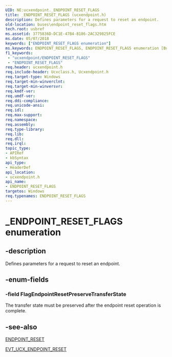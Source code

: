 ```yaml
---
UID: NE:ucxendpoint._ENDPOINT_RESET_FLAGS
title: _ENDPOINT_RESET_FLAGS (ucxendpoint.h)
description: Defines parameters for a request to reset an endpoint.
old-location: buses\endpoint_reset_flags.htm
tech.root: usbref
ms.assetid: 3775836D-DC1E-47B4-8186-2AC329825FCE
ms.date: 05/07/2018
keywords: ["ENDPOINT_RESET_FLAGS enumeration"]
ms.keywords: ENDPOINT_RESET_FLAGS, ENDPOINT_RESET_FLAGS enumeration [Buses], FlagEndpointResetPreserveTransferState, _ENDPOINT_RESET_FLAGS, buses.endpoint_reset_flags, ucxendpoint/ENDPOINT_RESET_FLAGS, ucxendpoint/FlagEndpointResetPreserveTransferState
f1_keywords:
 - "ucxendpoint/ENDPOINT_RESET_FLAGS"
 - "ENDPOINT_RESET_FLAGS"
req.header: ucxendpoint.h
req.include-header: Ucxclass.h, Ucxendpoint.h
req.target-type: Windows
req.target-min-winverclnt: 
req.target-min-winversvr: 
req.kmdf-ver: 
req.umdf-ver: 
req.ddi-compliance: 
req.unicode-ansi: 
req.idl: 
req.max-support: 
req.namespace: 
req.assembly: 
req.type-library: 
req.lib: 
req.dll: 
req.irql: 
topic_type:
- APIRef
- kbSyntax
api_type:
- HeaderDef
api_location:
- ucxendpoint.h
api_name:
- ENDPOINT_RESET_FLAGS
targetos: Windows
req.typenames: ENDPOINT_RESET_FLAGS
---
```


# _ENDPOINT_RESET_FLAGS enumeration


## -description


Defines parameters for a request to reset an endpoint.


## -enum-fields




### -field FlagEndpointResetPreserveTransferState

The transfer state must be preserved after the endpoint reset operation is complete.


## -see-also




<a href="https://docs.microsoft.com/windows-hardware/drivers/ddi/ucxendpoint/ns-ucxendpoint-_endpoint_reset">ENDPOINT_RESET</a>



<a href="https://docs.microsoft.com/windows-hardware/drivers/ddi/ucxendpoint/nc-ucxendpoint-evt_ucx_endpoint_reset">EVT_UCX_ENDPOINT_RESET</a>
 

 

